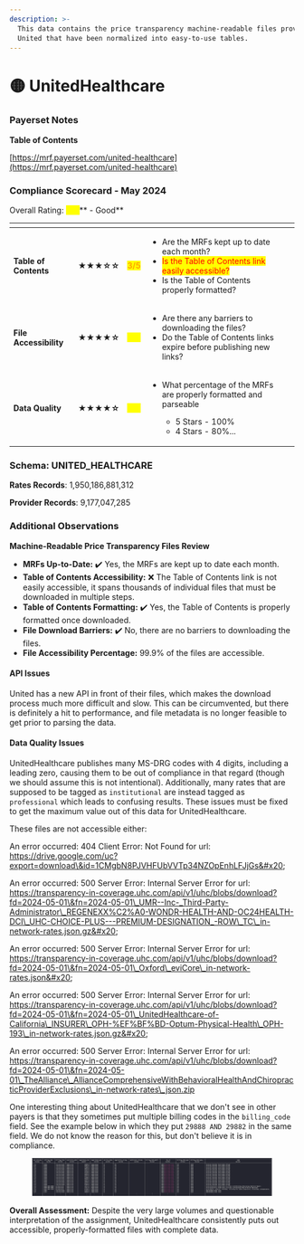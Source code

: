 ```yaml
---
description: >-
  This data contains the price transparency machine-readable files provided by
  United that have been normalized into easy-to-use tables.
---
```


# 🟡 UnitedHealthcare

### Payerset Notes

**Table of Contents**

[https://mrf.payerset.com/united-healthcare](https://mrf.payerset.com/united-healthcare)

### Compliance Scorecard - May 2024

Overall Rating: <mark style="color:yellow;">**4/5**</mark>** - Good**

<table data-view="cards"><thead><tr><th></th><th></th><th></th><th></th><th data-hidden data-card-cover data-type="files"></th></tr></thead><tbody><tr><td><strong>Table of Contents</strong></td><td><strong>★★★☆☆</strong></td><td><mark style="color:orange;"><strong>3/5</strong></mark></td><td><ul><li>Are the MRFs kept up to date each month? </li><li><mark style="color:red;">Is the Table of Contents link easily accessible?</mark></li><li>Is the Table of Contents properly formatted?</li></ul></td><td></td></tr><tr><td><strong>File Accessibility</strong></td><td><strong>★★★★☆</strong></td><td><mark style="color:yellow;"><strong>4/5</strong></mark></td><td><ul><li>Are there any barriers to downloading the files?</li><li>Do the Table of Contents links expire before publishing new links?</li></ul></td><td></td></tr><tr><td><strong>Data Quality</strong></td><td><strong>★★★★☆</strong></td><td><mark style="color:yellow;"><strong>4/5</strong></mark></td><td><ul><li><p>What percentage of the MRFs are properly formatted and parseable</p><ul><li>5 Stars - 100%</li><li>4 Stars - 80%...</li></ul></li></ul></td><td></td></tr></tbody></table>

### Schema: UNITED\_HEALTHCARE

**Rates Records**: 1,950,186,881,312

**Provider Records**: 9,177,047,285

### Additional Observations

**Machine-Readable Price Transparency Files Review**

* **MRFs Up-to-Date:** ✔️ Yes, the MRFs are kept up to date each month.
* **Table of Contents Accessibility:** ❌ The Table of Contents link is not easily accessible, it spans thousands of individual files that must be downloaded in multiple steps.
* **Table of Contents Formatting:** ✔️ Yes, the Table of Contents is properly formatted once downloaded.
* **File Download Barriers:** ✔️ No, there are no barriers to downloading the files.
* **File Accessibility Percentage:** 99.9% of the files are accessible.

#### API Issues

United has a new API in front of their files, which makes the download process much more difficult and slow. This can be circumvented, but there is definitely a hit to performance, and file metadata is no longer feasible to get prior to parsing the data.

#### Data Quality Issues

UnitedHealthcare publishes many MS-DRG codes with 4 digits, including a leading zero, causing them to be out of compliance in that regard (though we should assume this is not intentional). Additionally, many rates that are supposed to be tagged as `institutional` are instead tagged as `professional` which leads to confusing results. These issues must be fixed to get the maximum value out of this data for UnitedHealthcare.

These files are not accessible either:

An error occurred: 404 Client Error: Not Found for url: https://drive.google.com/uc?export=download\&id=1CMgbN8PJVHFUbVVTp34NZOpEnhLFJjGs&#x20;

An error occurred: 500 Server Error: Internal Server Error for url: https://transparency-in-coverage.uhc.com/api/v1/uhc/blobs/download?fd=2024-05-01\&fn=2024-05-01\_UMR--Inc-_Third-Party-Administrator\_REGENEXX%C2%A0-WONDR-HEALTH-AND-OC24HEALTH-DCI\_UHC-CHOICE-PLUS---PREMIUM-DESIGNATION_-ROW\_TC\_in-network-rates.json.gz&#x20;

An error occurred: 500 Server Error: Internal Server Error for url: https://transparency-in-coverage.uhc.com/api/v1/uhc/blobs/download?fd=2024-05-01\&fn=2024-05-01\_Oxford\_eviCore\_in-network-rates.json&#x20;

An error occurred: 500 Server Error: Internal Server Error for url: https://transparency-in-coverage.uhc.com/api/v1/uhc/blobs/download?fd=2024-05-01\&fn=2024-05-01\_UnitedHealthcare-of-California\_INSURER\_OPH-%EF%BF%BD-Optum-Physical-Health\_OPH-193\_in-network-rates.json.gz&#x20;

An error occurred: 500 Server Error: Internal Server Error for url: https://transparency-in-coverage.uhc.com/api/v1/uhc/blobs/download?fd=2024-05-01\&fn=2024-05-01\_TheAlliance\_AllianceComprehensiveWithBehavioralHealthAndChiropracticProviderExclusions\_in-network-rates\_json.zip

One interesting thing about UnitedHealthcare that we don't see in other payers is that they sometimes put multiple billing codes in the `billing_code` field. See the example below in which they put  `29888 AND 29882` in the same field. We do not know the reason for this, but don't believe it is in compliance.

<figure><img src="../.gitbook/assets/image.png" alt=""><figcaption></figcaption></figure>

**Overall Assessment:** Despite the very large volumes and questionable interpretation of the assignment, UnitedHealthcare consistently puts out accessible, properly-formatted files with complete data.

